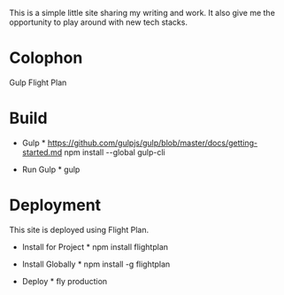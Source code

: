 This is a simple little site sharing my writing and work. It also give me the opportunity to play around with new tech stacks.

# Colophon
Gulp
Flight Plan

# Build
* Gulp *
https://github.com/gulpjs/gulp/blob/master/docs/getting-started.md
npm install --global gulp-cli

* Run Gulp * 
gulp


# Deployment
This site is deployed using Flight Plan.

* Install for Project *
npm install flightplan

* Install Globally *
npm install -g flightplan

* Deploy * 
fly production

